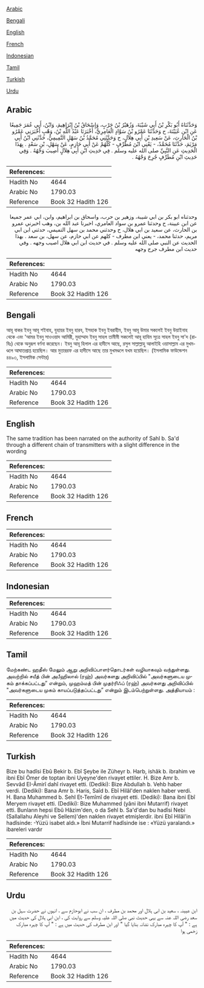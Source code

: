 [Arabic](#arabic)

[Bengali](#bengali)

[English](#english)

[French](#french)

[Indonesian](#indonesian)

[Tamil](#tamil)

[Turkish](#turkish)

[Urdu](#urdu)

## Arabic


<div dir="rtl" lang="ar" style={{fontSize:'larger',backgroundColor:'#f8f9fa',padding:20}}>
وَحَدَّثَنَاهُ أَبُو بَكْرِ بْنُ أَبِي شَيْبَةَ، وَزُهَيْرُ بْنُ حَرْبٍ، وَإِسْحَاقُ بْنُ إِبْرَاهِيمَ، وَابْنُ، أَبِي عُمَرَ جَمِيعًا عَنِ ابْنِ عُيَيْنَةَ، ح وَحَدَّثَنَا عَمْرُو بْنُ سَوَّادٍ الْعَامِرِيُّ، أَخْبَرَنَا عَبْدُ اللَّهِ بْنُ، وَهْبٍ أَخْبَرَنِي عَمْرُو بْنُ الْحَارِثِ، عَنْ سَعِيدِ بْنِ أَبِي هِلاَلٍ، ح وَحَدَّثَنِي مُحَمَّدُ بْنُ سَهْلٍ التَّمِيمِيُّ، حَدَّثَنِي ابْنُ أَبِي مَرْيَمَ، حَدَّثَنَا مُحَمَّدٌ، - يَعْنِي ابْنَ مُطَرِّفٍ - كُلُّهُمْ عَنْ أَبِي حَازِمٍ، عَنْ سَهْلِ، بْنِ سَعْدٍ ‏.‏ بِهَذَا الْحَدِيثِ عَنِ النَّبِيِّ صلى الله عليه وسلم ‏.‏ فِي حَدِيثِ ابْنِ أَبِي هِلاَلٍ أُصِيبَ وَجْهُهُ ‏.‏ وَفِي حَدِيثِ ابْنِ مُطَرِّفٍ جُرِحَ وَجْهُهُ ‏.‏
</div>
<div style={{backgroundColor:'#f8f9fa',padding:20, marginBottom: 10}}><table> <thead> <tr> <th>References:</th> <th></th> </tr> </thead> <tbody><tr><td>Hadith No</td><td>4644</td></tr><tr><td>Arabic No</td><td>1790.03</td></tr><tr><td>Reference</td><td>Book 32 Hadith 126</td></tr></tbody></table></div>


<div dir="rtl" lang="ar" style={{fontSize:'larger',backgroundColor:'#f8f9fa',padding:20}}>
وحدثناه ابو بكر بن ابي شيبة، وزهير بن حرب، واسحاق بن ابراهيم، وابن، ابي عمر جميعا عن ابن عيينة، ح وحدثنا عمرو بن سواد العامري، اخبرنا عبد الله بن، وهب اخبرني عمرو بن الحارث، عن سعيد بن ابي هلال، ح وحدثني محمد بن سهل التميمي، حدثني ابن ابي مريم، حدثنا محمد، - يعني ابن مطرف - كلهم عن ابي حازم، عن سهل، بن سعد . بهذا الحديث عن النبي صلى الله عليه وسلم . في حديث ابن ابي هلال اصيب وجهه . وفي حديث ابن مطرف جرح وجهه
</div>
<div style={{backgroundColor:'#f8f9fa',padding:20, marginBottom: 10}}><table> <thead> <tr> <th>References:</th> <th></th> </tr> </thead> <tbody><tr><td>Hadith No</td><td>4644</td></tr><tr><td>Arabic No</td><td>1790.03</td></tr><tr><td>Reference</td><td>Book 32 Hadith 126</td></tr></tbody></table></div>

## Bengali


<div dir="ltr" lang="bn" style={{fontSize:'larger',backgroundColor:'#f8f9fa',padding:20}}>
আবূ বাকর ইবনু আবূ শইবাহ, যুহায়র ইবনু হারব, ইসহাক ইবনু ইবরাহীম, ইবনু আবূ উমার সকলেই ইবনু উয়াইনাহ থেকে এবং 'আমর ইবনু সাওওয়াদ আমিরী, মুহাম্মাদ ইবনু সাহল তামীমী সকলেই আবূ হাযিম সূত্রে সাহল ইবনু সা'দ (রাযিঃ) থেকে অনুরূপ বর্ণনা করেছেন। ইবনু আবূ হিলাল এর হাদীসে আছে, রসুল সাল্লাল্লাহু আলাইহি ওয়াসাল্লাম এর মুখমণ্ডলে আঘাতপ্রাপ্ত হয়েছিল। আর মুতাররফ এর হাদীসে আছে তার মুখমণ্ডলে যখম হয়েছিল। (ইসলামিক ফাউন্ডেশন ৪৪৯৩, ইসলামিক সেন্টার)
</div>
<div style={{backgroundColor:'#f8f9fa',padding:20, marginBottom: 10}}><table> <thead> <tr> <th>References:</th> <th></th> </tr> </thead> <tbody><tr><td>Hadith No</td><td>4644</td></tr><tr><td>Arabic No</td><td>1790.03</td></tr><tr><td>Reference</td><td>Book 32 Hadith 126</td></tr></tbody></table></div>

## English


<div dir="ltr" lang="en" style={{fontSize:'larger',backgroundColor:'#f8f9fa',padding:20}}>
The same tradition has been narrated on the authority of Sahl b. Sa'd through a different chain of transmitters with a slight difference in the wording
</div>
<div style={{backgroundColor:'#f8f9fa',padding:20, marginBottom: 10}}><table> <thead> <tr> <th>References:</th> <th></th> </tr> </thead> <tbody><tr><td>Hadith No</td><td>4644</td></tr><tr><td>Arabic No</td><td>1790.03</td></tr><tr><td>Reference</td><td>Book 32 Hadith 126</td></tr></tbody></table></div>

## French


<div dir="ltr" lang="fr" style={{fontSize:'larger',backgroundColor:'#f8f9fa',padding:20}}>

</div>
<div style={{backgroundColor:'#f8f9fa',padding:20, marginBottom: 10}}><table> <thead> <tr> <th>References:</th> <th></th> </tr> </thead> <tbody><tr><td>Hadith No</td><td>4644</td></tr><tr><td>Arabic No</td><td>1790.03</td></tr><tr><td>Reference</td><td>Book 32 Hadith 126</td></tr></tbody></table></div>

## Indonesian


<div dir="ltr" lang="id" style={{fontSize:'larger',backgroundColor:'#f8f9fa',padding:20}}>

</div>
<div style={{backgroundColor:'#f8f9fa',padding:20, marginBottom: 10}}><table> <thead> <tr> <th>References:</th> <th></th> </tr> </thead> <tbody><tr><td>Hadith No</td><td>4644</td></tr><tr><td>Arabic No</td><td>1790.03</td></tr><tr><td>Reference</td><td>Book 32 Hadith 126</td></tr></tbody></table></div>

## Tamil


<div dir="ltr" lang="ta" style={{fontSize:'larger',backgroundColor:'#f8f9fa',padding:20}}>
மேற்கண்ட ஹதீஸ் மேலும் ஆறு அறிவிப்பாளர்தொடர்கள் வழியாகவும் வந்துள்ளது. அவற்றில் சயீத் பின் அபீஹிலால் (ரஹ்) அவர்களது அறிவிப்பில் "அவர்களுடைய முகம் தாக்கப்பட்டது” என்றும், முஹம்மத் பின் முதர்ரிஃப் (ரஹ்) அவர்களது அறிவிப்பில் "அவர்களுடைய முகம் காயப்படுத்தப்பட்டது” என்றும் இடம்பெற்றுள்ளது. அத்தியாயம் :
</div>
<div style={{backgroundColor:'#f8f9fa',padding:20, marginBottom: 10}}><table> <thead> <tr> <th>References:</th> <th></th> </tr> </thead> <tbody><tr><td>Hadith No</td><td>4644</td></tr><tr><td>Arabic No</td><td>1790.03</td></tr><tr><td>Reference</td><td>Book 32 Hadith 126</td></tr></tbody></table></div>

## Turkish


<div dir="ltr" lang="tr" style={{fontSize:'larger',backgroundColor:'#f8f9fa',padding:20}}>
Bize bu hadîsi Ebû Bekir b. Ebî Şeybe ile Züheyr b. Harb, ishâk b. ibrahim ve ibni Ebî Ömer de toptan ibni Uyeyne'den rivayet ettiler. H. Bize Amr b. Sevvâd EI-Âmirî dahî rivayet etti. (Dediki): Bize Abdullah b. Vehb haber verdi. (Dediki): Bana Amr b. Haris, Saîd b. Ebî Hilâl'den naklen haber verdi. H. Bana Muhammed b. Sehl Et-Temîmî de rivayet etti. (Dediki): Bana ibni Ebî Meryem rivayet etti. (Dediki): Bize Muhammed (yâni ibni Mutarrif) rivayet etti. Bunların hepsi Ebû Hâzim'den, o da Sehl b. Sa'd'dan bu hadîsi Nebi (Sallallahu Aleyhi ve Sellem)'den naklen rivayet etmişlerdir. ibni Ebî Hilâl'in hadîsinde: -Yüzü isabet aldı.» İbni Mutarrif hadîsinde ise : «Yüzü yaralandı.» ibareleri vardır
</div>
<div style={{backgroundColor:'#f8f9fa',padding:20, marginBottom: 10}}><table> <thead> <tr> <th>References:</th> <th></th> </tr> </thead> <tbody><tr><td>Hadith No</td><td>4644</td></tr><tr><td>Arabic No</td><td>1790.03</td></tr><tr><td>Reference</td><td>Book 32 Hadith 126</td></tr></tbody></table></div>

## Urdu


<div dir="rtl" lang="ur" style={{fontSize:'larger',backgroundColor:'#f8f9fa',padding:20}}>
ابن عیینہ ، سعید بن ابی ہلال اور محمد بن مطرف ، ان سب نے ابوحازم سے ، انہوں نے حضرت سہل بن سعد رضی اللہ عنہ سے یہی حدیث نبی صلی اللہ علیہ وسلم سے روایت کی ، ابن ابی ہلال کی حدیث میں ہے : " آپ کا چہرہ مبارک نشانہ بنایا گیا " اور ابن مطرف کی حدیث میں ہے : " آپ کا چہرہ مبارک زخمی ہوا
</div>
<div style={{backgroundColor:'#f8f9fa',padding:20, marginBottom: 10}}><table> <thead> <tr> <th>References:</th> <th></th> </tr> </thead> <tbody><tr><td>Hadith No</td><td>4644</td></tr><tr><td>Arabic No</td><td>1790.03</td></tr><tr><td>Reference</td><td>Book 32 Hadith 126</td></tr></tbody></table></div>